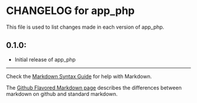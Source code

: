 # CHANGELOG for app_php

This file is used to list changes made in each version of app_php.

## 0.1.0:

* Initial release of app_php

- - - 
Check the [Markdown Syntax Guide](http://daringfireball.net/projects/markdown/syntax) for help with Markdown.

The [Github Flavored Markdown page](http://github.github.com/github-flavored-markdown/) describes the differences between markdown on github and standard markdown.
